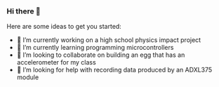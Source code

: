 ### Hi there 👋

<!--
**CVCldwll/CVCldwll** is a ✨ _special_ ✨ repository because its `README.md` (this file) appears on your GitHub profile.
-->
Here are some ideas to get you started:

- 🔭 I’m currently working on a high school physics impact project
- 🌱 I’m currently learning programming microcontrollers
- 👯 I’m looking to collaborate on building an egg that has an accelerometer for my class
- 🤔 I’m looking for help with recording data produced by an ADXL375 module
<!--
- 💬 Ask me about ...
- 📫 How to reach me: ...
- 😄 Pronouns: ...
- ⚡ Fun fact: ...
-->
